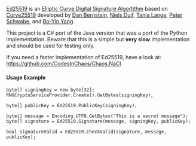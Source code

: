 [Ed25519](http://ed25519.cr.yp.to/) is an 
[Elliptic Curve Digital Signature Algortithm](http://en.wikipedia.org/wiki/Elliptic_Curve_DSA) based on
[Curve25519](http://cr.yp.to/ecdh.html)
developed by [Dan Bernstein](http://cr.yp.to/djb.html),
[Niels Duif](http://www.nielsduif.nl/), 
[Tanja Lange](http://hyperelliptic.org/tanja), 
[Peter Schwabe](http://www.cryptojedi.org/users/peter/), 
and [Bo-Yin Yang](http://www.iis.sinica.edu.tw/pages/byyang/).

This project is a C# port of the Java version that was a port of the Python implementation.
Beware that this is a simple but **very slow** implementation and should be used for testing only.

If you need a faster implementation of Ed25519, have a look at:  
https://github.com/CodesInChaos/Chaos.NaCl

#### Usage Example

	byte[] signingKey = new byte[32];
	RNGCryptoServiceProvider.Create().GetBytes(signingKey);

	byte[] publicKey = Ed25519.PublicKey(signingKey);

	byte[] message = Encoding.UTF8.GetBytes("This is a secret message");
	byte[] signature = Ed25519.Signature(message, signingKey, publicKey);
	
	bool signatureValid = Ed25519.CheckValid(signature, message, publicKey);
